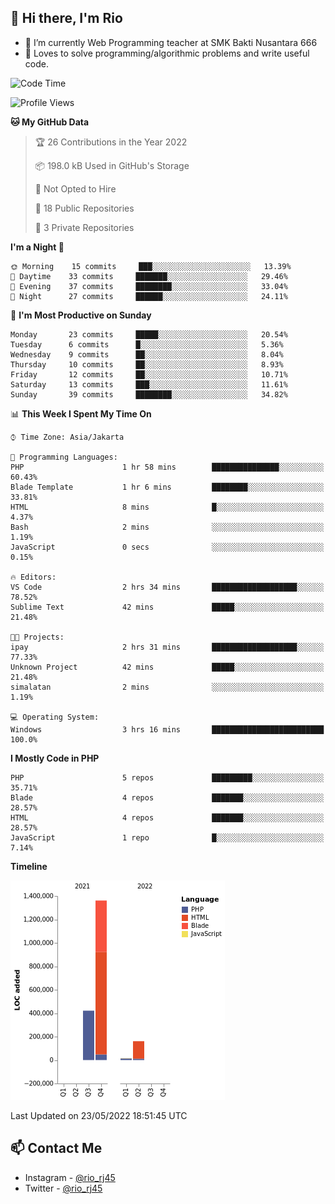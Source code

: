## 👋 Hi there, I'm Rio 

-  🔭 I’m currently Web Programming teacher at SMK Bakti Nusantara 666
-  💬 Loves to solve programming/algorithmic problems and write useful code.

<!--START_SECTION:waka-->
![Code Time](http://img.shields.io/badge/Code%20Time-0%20secs-blue)

![Profile Views](http://img.shields.io/badge/Profile%20Views-0-blue)

**🐱 My GitHub Data** 

> 🏆 26 Contributions in the Year 2022
 > 
> 📦 198.0 kB Used in GitHub's Storage 
 > 
> 🚫 Not Opted to Hire
 > 
> 📜 18 Public Repositories 
 > 
> 🔑 3 Private Repositories  
 > 
**I'm a Night 🦉** 

```text
🌞 Morning    15 commits     ███░░░░░░░░░░░░░░░░░░░░░░   13.39% 
🌆 Daytime    33 commits     ███████░░░░░░░░░░░░░░░░░░   29.46% 
🌃 Evening    37 commits     ████████░░░░░░░░░░░░░░░░░   33.04% 
🌙 Night      27 commits     ██████░░░░░░░░░░░░░░░░░░░   24.11%

```
📅 **I'm Most Productive on Sunday** 

```text
Monday       23 commits     █████░░░░░░░░░░░░░░░░░░░░   20.54% 
Tuesday      6 commits      █░░░░░░░░░░░░░░░░░░░░░░░░   5.36% 
Wednesday    9 commits      ██░░░░░░░░░░░░░░░░░░░░░░░   8.04% 
Thursday     10 commits     ██░░░░░░░░░░░░░░░░░░░░░░░   8.93% 
Friday       12 commits     ██░░░░░░░░░░░░░░░░░░░░░░░   10.71% 
Saturday     13 commits     ███░░░░░░░░░░░░░░░░░░░░░░   11.61% 
Sunday       39 commits     ████████░░░░░░░░░░░░░░░░░   34.82%

```


📊 **This Week I Spent My Time On** 

```text
⌚︎ Time Zone: Asia/Jakarta

💬 Programming Languages: 
PHP                      1 hr 58 mins        ███████████████░░░░░░░░░░   60.43% 
Blade Template           1 hr 6 mins         ████████░░░░░░░░░░░░░░░░░   33.81% 
HTML                     8 mins              █░░░░░░░░░░░░░░░░░░░░░░░░   4.37% 
Bash                     2 mins              ░░░░░░░░░░░░░░░░░░░░░░░░░   1.19% 
JavaScript               0 secs              ░░░░░░░░░░░░░░░░░░░░░░░░░   0.15%

🔥 Editors: 
VS Code                  2 hrs 34 mins       ███████████████████░░░░░░   78.52% 
Sublime Text             42 mins             █████░░░░░░░░░░░░░░░░░░░░   21.48%

🐱‍💻 Projects: 
ipay                     2 hrs 31 mins       ███████████████████░░░░░░   77.33% 
Unknown Project          42 mins             █████░░░░░░░░░░░░░░░░░░░░   21.48% 
simalatan                2 mins              ░░░░░░░░░░░░░░░░░░░░░░░░░   1.19%

💻 Operating System: 
Windows                  3 hrs 16 mins       █████████████████████████   100.0%

```

**I Mostly Code in PHP** 

```text
PHP                      5 repos             █████████░░░░░░░░░░░░░░░░   35.71% 
Blade                    4 repos             ███████░░░░░░░░░░░░░░░░░░   28.57% 
HTML                     4 repos             ███████░░░░░░░░░░░░░░░░░░   28.57% 
JavaScript               1 repo              █░░░░░░░░░░░░░░░░░░░░░░░░   7.14%

```


**Timeline**

![Chart not found](https://raw.githubusercontent.com/neushepa/neushepa/main/charts/bar_graph.png) 


 Last Updated on 23/05/2022 18:51:45 UTC
<!--END_SECTION:waka-->

## 📫 Contact Me
- Instagram - [@rio_rj45](https://www.instagram.com/rio_rj45/)
- Twitter - [@rio_rj45](https://twitter.com/rio_rj45)
